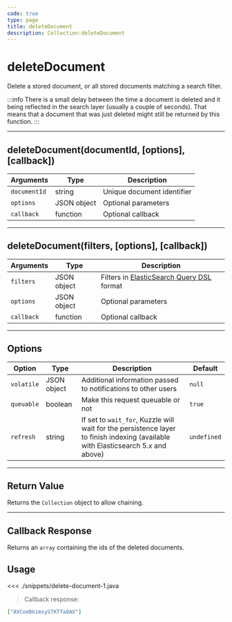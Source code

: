 ```yaml
---
code: true
type: page
title: deleteDocument
description: Collection:deleteDocument
---
```


# deleteDocument

Delete a stored document, or all stored documents matching a search filter.

:::info
There is a small delay between the time a document is deleted and it being reflected in the search layer (usually a couple of seconds). That means that a document that was just deleted might still be returned by this function.
:::

---

## deleteDocument(documentId, [options], [callback])

| Arguments    | Type        | Description                |
| ------------ | ----------- | -------------------------- |
| `documentId` | string      | Unique document identifier |
| `options`    | JSON object | Optional parameters        |
| `callback`   | function    | Optional callback          |

---

## deleteDocument(filters, [options], [callback])

| Arguments  | Type        | Description                                                                                                             |
| ---------- | ----------- | ----------------------------------------------------------------------------------------------------------------------- |
| `filters`  | JSON object | Filters in [ElasticSearch Query DSL](https://www.elastic.co/guide/en/elasticsearch/reference/5.x/query-dsl.html) format |
| `options`  | JSON object | Optional parameters                                                                                                     |
| `callback` | function    | Optional callback                                                                                                       |

---

## Options

| Option     | Type        | Description                                                                                                                      | Default     |
| ---------- | ----------- | -------------------------------------------------------------------------------------------------------------------------------- | ----------- |
| `volatile` | JSON object | Additional information passed to notifications to other users                                                                    | `null`      |
| `queuable` | boolean     | Make this request queuable or not                                                                                                | `true`      |
| `refresh`  | string      | If set to `wait_for`, Kuzzle will wait for the persistence layer to finish indexing (available with Elasticsearch 5.x and above) | `undefined` |

---

## Return Value

Returns the `Collection` object to allow chaining.

---

## Callback Response

Returns an `array` containing the ids of the deleted documents.

## Usage

<<< ./snippets/delete-document-1.java

> Callback response:

```json
["AVCoeBkimsySTKTfa8AX"]
```
